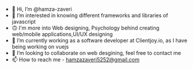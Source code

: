 - 👋 Hi, I’m @hamza-zaveri
- 👀 I’m interested in knowing different frameworks and libraries of javascript
- 🙃 I'm more into Web designing, Psychology behind creating web/mobile applications,UI/UX designing
- 🌱 I’m currently working as a software developer at Clientjoy.io, as I have being working on vuejs
- 💞️ I’m looking to collaborate on web desgining, feel free to contact me
- 📫 How to reach me - hamzazaveri5252@gmail.com

<!---
hamza-zaveri/hamza-zaveri is a ✨ special ✨ repository because its `README.md` (this file) appears on your GitHub profile.
You can click the Preview link to take a look at your changes.
--->

